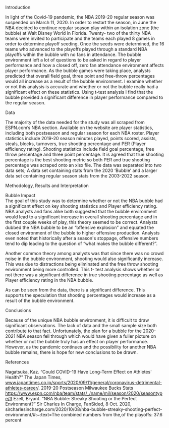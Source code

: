 Introduction

In light of the Covid-19 pandemic, the NBA 2019-20 regular season was suspended on March 11, 2020. In order to restart the season, in June the NBA decided to continue regular season play within an isolation zone (the bubble) at Walt Disney World in Florida. Twenty- two of the thirty NBA teams were invited to participate and the teams each played 8 games in order to determine playoff seeding. Once the seeds were determined, the 16 teams who advanced to the playoffs played through a standard NBA playoffs within the bubble with no fans in attendance. The bubble environment left a lot of questions to be asked in regard to player performance and how a closed off, zero fan attendance environment affects player performance. As the bubble games were taking place, analysts predicted that overall field goal, three point and free-throw percentages would all increase as a result of the bubble environment. I examine whether or not this analysis is accurate and whether or not the bubble really had a significant effect on these statistics. Using t-test analysis I find that the bubble provided a significant difference in player performance compared to the regular season. 

Data

The majority of the data needed for the study was all scraped from ESPN.com’s NBA section. Available on the website are player statistics, including both postseason and regular season for each NBA roster. Player statistics include 2019-20 season minutes played, points scored, assists, steals, blocks, turnovers, true shooting percentage and PER (Player efficiency rating). Shooting statistics include field goal percentage, free throw percentage and three point percentage. It is agreed that true shooting percentage is the best shooting metric so both PER and true shooting percentage was scraped onto an xlsx file. The data was separated into two data sets; A data set containing stats from the 2020 ‘Bubble’ and a larger data set containing regular season stats from the 2003-2022 season. 

Methodology, Results and Interpretation 

Bubble Impact	
The goal of this study was to determine whether or not the NBA bubble had a significant effect on key shooting statistics and Player efficiency rating. NBA analysts and fans alike both suggested that the bubble environment would lead to a significant increase in overall shooting percentage and in the first couple weeks of play, this theory seemed to be correct. Analysts dubbed the NBA bubble to be an “offensive explosion” and equated the closed environment of the bubble to higher offensive production. Analysts even noted that historically after a season's stoppage, offensive numbers tend to dip leading to the question of “what makes the bubble different?”.



Another common theory among analysts was that since there was no crowd noise in the bubble environment, shooting would also significantly increase. This was due to distractions being eliminated and the free throw shooting environment being more controlled. 
This t- test analysis shows whether or not there was a significant difference in true shooting percentage as well as Player efficiency rating in the NBA bubble. 



As can be seen from the data,  there is a significant difference. This supports the speculation that shooting percentages would increase as a result of the bubble environment. 


Conclusions

Because of the unique NBA bubble environment, it is difficult to draw significant observations. The lack of data and the small sample size both contribute to that fact. Unfortunately, the plan for a bubble for the 2020-2021 NBA season fell through which would have given a fuller picture on whether or not the bubble truly has an effect on player performance.
However, as the pandemic continues and the possibility for another NBA bubble remains, there is hope for new conclusions to be drawn. 

References

Nagatsuka, Kaz. “Could COVID-19 Have Long-Term Effect on Athletes' Health?” The Japan Times, www.japantimes.co.jp/sports/2020/09/11/general/coronavirus-detrimental-athletes-career/. 
2019-20 Postseason Milwaukee Bucks Stats
https://www.espn.com/nba/team/stats/_/name/mil/season/2020/seasontype/3
Ezell, Bryant. “NBA Bubble: Streaky Shooting or the Perfect Environment?” Sir Charles In Charge, FanSided, 8 Oct. 2020, sircharlesincharge.com/2020/10/08/nba-bubble-streaky-shooting-perfect-environment/#:~:text=The combined numbers from the,of the playoffs: 37.6 percent  
 
 


